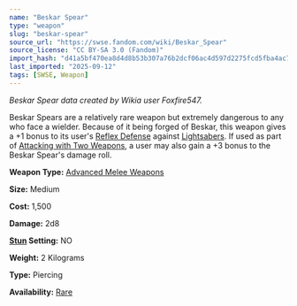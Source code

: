 ```yaml
---
name: "Beskar Spear"
type: "weapon"
slug: "beskar-spear"
source_url: "https://swse.fandom.com/wiki/Beskar_Spear"
source_license: "CC BY-SA 3.0 (Fandom)"
import_hash: "d41a5bf470ea8d4d8b53b307a76b2dcf06ac4d597d2275fcd5fba4ac7e1535ec"
last_imported: "2025-09-12"
tags: [SWSE, Weapon]
---
```

*Beskar Spear data created by Wikia user Foxfire547.*

Beskar Spears are a relatively rare weapon but extremely dangerous to any who face a wielder. Because of it being forged of Beskar, this weapon gives a +1 bonus to its user's [Reflex Defense](https://swse.fandom.com/wiki/Reflex_Defense) against [Lightsabers](https://swse.fandom.com/wiki/Lightsabers). If used as part of [Attacking with Two Weapons](https://swse.fandom.com/wiki/Attacking_with_Two_Weapons), a user may also gain a +3 bonus to the Beskar Spear's damage roll.

**Weapon Type:** [Advanced Melee Weapons](https://swse.fandom.com/wiki/Advanced_Melee_Weapons)

**Size:** Medium 

**Cost:** 1,500

**Damage:** 2d8 

**[Stun](https://swse.fandom.com/wiki/Stun) Setting:** NO

**Weight:** 2 Kilograms

**Type:** Piercing

**Availability:** [Rare](https://swse.fandom.com/wiki/Rare)